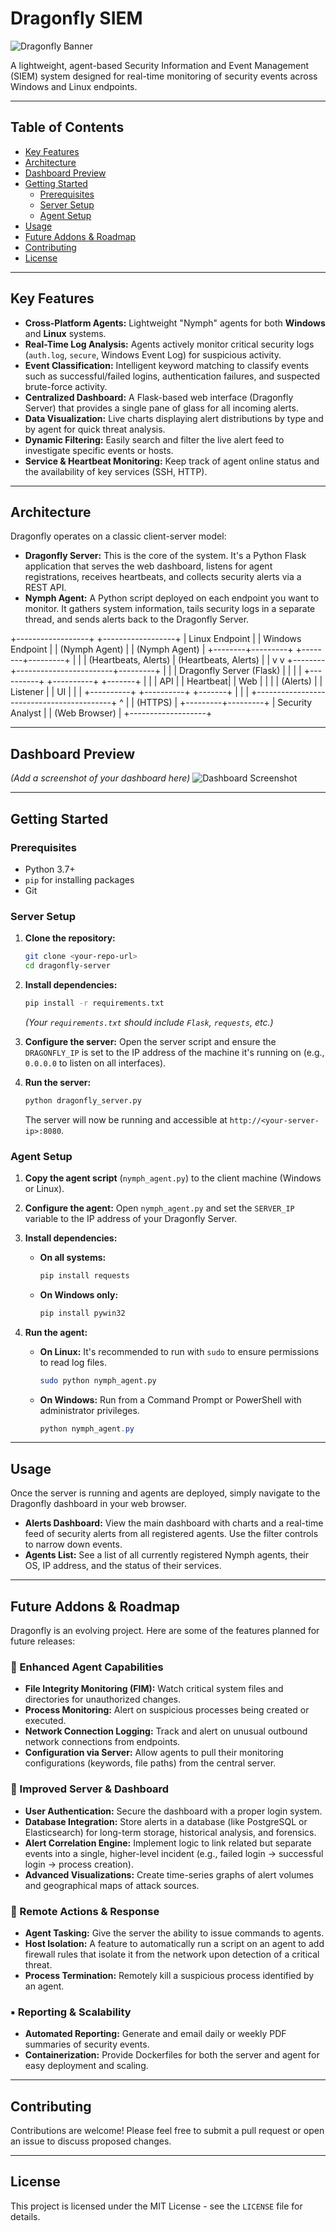 # Dragonfly SIEM

![Dragonfly Banner](https://github.com/CyberPanther232/dragonfly/blob/5012b75ed55a28d119a47b13452784cc64aa368f/Dragonfly_logo.png)

A lightweight, agent-based Security Information and Event Management (SIEM) system designed for real-time monitoring of security events across Windows and Linux endpoints.

---

## Table of Contents
- [Key Features](#key-features)
- [Architecture](#architecture)
- [Dashboard Preview](#dashboard-preview)
- [Getting Started](#getting-started)
  - [Prerequisites](#prerequisites)
  - [Server Setup](#server-setup)
  - [Agent Setup](#agent-setup)
- [Usage](#usage)
- [Future Addons & Roadmap](#future-addons--roadmap)
- [Contributing](#contributing)
- [License](#license)

---

## Key Features

* **Cross-Platform Agents:** Lightweight "Nymph" agents for both **Windows** and **Linux** systems.
* **Real-Time Log Analysis:** Agents actively monitor critical security logs (`auth.log`, `secure`, Windows Event Log) for suspicious activity.
* **Event Classification:** Intelligent keyword matching to classify events such as successful/failed logins, authentication failures, and suspected brute-force activity.
* **Centralized Dashboard:** A Flask-based web interface (Dragonfly Server) that provides a single pane of glass for all incoming alerts.
* **Data Visualization:** Live charts displaying alert distributions by type and by agent for quick threat analysis.
* **Dynamic Filtering:** Easily search and filter the live alert feed to investigate specific events or hosts.
* **Service & Heartbeat Monitoring:** Keep track of agent online status and the availability of key services (SSH, HTTP).

---

## Architecture

Dragonfly operates on a classic client-server model:

* **Dragonfly Server:** This is the core of the system. It's a Python Flask application that serves the web dashboard, listens for agent registrations, receives heartbeats, and collects security alerts via a REST API.
* **Nymph Agent:** A Python script deployed on each endpoint you want to monitor. It gathers system information, tails security logs in a separate thread, and sends alerts back to the Dragonfly Server.


+------------------+      +------------------+
|  Linux Endpoint  |      | Windows Endpoint |
|  (Nymph Agent)   |      |  (Nymph Agent)   |
+--------+---------+      +--------+---------+
|                        |
| (Heartbeats, Alerts)   | (Heartbeats, Alerts)
|                        |
v                        v
+--------+------------------------+---------+
|                                          |
|           Dragonfly Server (Flask)       |
|                                          |
|  +----------+   +----------+   +-------+ |
|  | API      |   | Heartbeat|   | Web   | |
|  | (Alerts) |   | Listener |   | UI    | |
|  +----------+   +----------+   +-------+ |
|                                          |
+------------------------------------------+
^
|
| (HTTPS)
|
+---------+---------+
| Security Analyst  |
| (Web Browser)     |
+-------------------+


---

## Dashboard Preview

*(Add a screenshot of your dashboard here)*
![Dashboard Screenshot](https://i.imgur.com/your-screenshot-url.png)

---

## Getting Started

### Prerequisites

* Python 3.7+
* `pip` for installing packages
* Git

### Server Setup

1.  **Clone the repository:**
    ```bash
    git clone <your-repo-url>
    cd dragonfly-server
    ```

2.  **Install dependencies:**
    ```bash
    pip install -r requirements.txt
    ```
    *(Your `requirements.txt` should include `Flask`, `requests`, etc.)*

3.  **Configure the server:**
    Open the server script and ensure the `DRAGONFLY_IP` is set to the IP address of the machine it's running on (e.g., `0.0.0.0` to listen on all interfaces).

4.  **Run the server:**
    ```bash
    python dragonfly_server.py
    ```
    The server will now be running and accessible at `http://<your-server-ip>:8080`.

### Agent Setup

1.  **Copy the agent script** (`nymph_agent.py`) to the client machine (Windows or Linux).

2.  **Configure the agent:**
    Open `nymph_agent.py` and set the `SERVER_IP` variable to the IP address of your Dragonfly Server.

3.  **Install dependencies:**
    * **On all systems:**
        ```bash
        pip install requests
        ```
    * **On Windows only:**
        ```bash
        pip install pywin32
        ```

4.  **Run the agent:**
    * **On Linux:** It's recommended to run with `sudo` to ensure permissions to read log files.
        ```bash
        sudo python nymph_agent.py
        ```
    * **On Windows:** Run from a Command Prompt or PowerShell with administrator privileges.
        ```powershell
        python nymph_agent.py
        ```

---

## Usage

Once the server is running and agents are deployed, simply navigate to the Dragonfly dashboard in your web browser.

* **Alerts Dashboard:** View the main dashboard with charts and a real-time feed of security alerts from all registered agents. Use the filter controls to narrow down events.
* **Agents List:** See a list of all currently registered Nymph agents, their OS, IP address, and the status of their services.

---

## Future Addons & Roadmap

Dragonfly is an evolving project. Here are some of the features planned for future releases:

### 🔹 Enhanced Agent Capabilities
* **File Integrity Monitoring (FIM):** Watch critical system files and directories for unauthorized changes.
* **Process Monitoring:** Alert on suspicious processes being created or executed.
* **Network Connection Logging:** Track and alert on unusual outbound network connections from endpoints.
* **Configuration via Server:** Allow agents to pull their monitoring configurations (keywords, file paths) from the central server.

### 🔸 Improved Server & Dashboard
* **User Authentication:** Secure the dashboard with a proper login system.
* **Database Integration:** Store alerts in a database (like PostgreSQL or Elasticsearch) for long-term storage, historical analysis, and forensics.
* **Alert Correlation Engine:** Implement logic to link related but separate events into a single, higher-level incident (e.g., failed login -> successful login -> process creation).
* **Advanced Visualizations:** Create time-series graphs of alert volumes and geographical maps of attack sources.

### 🔺 Remote Actions & Response
* **Agent Tasking:** Give the server the ability to issue commands to agents.
* **Host Isolation:** A feature to automatically run a script on an agent to add firewall rules that isolate it from the network upon detection of a critical threat.
* **Process Termination:** Remotely kill a suspicious process identified by an agent.

### ▪️ Reporting & Scalability
* **Automated Reporting:** Generate and email daily or weekly PDF summaries of security events.
* **Containerization:** Provide Dockerfiles for both the server and agent for easy deployment and scaling.

---

## Contributing

Contributions are welcome! Please feel free to submit a pull request or open an issue to discuss proposed changes.

---

## License

This project is licensed under the MIT License - see the `LICENSE` file for details.
